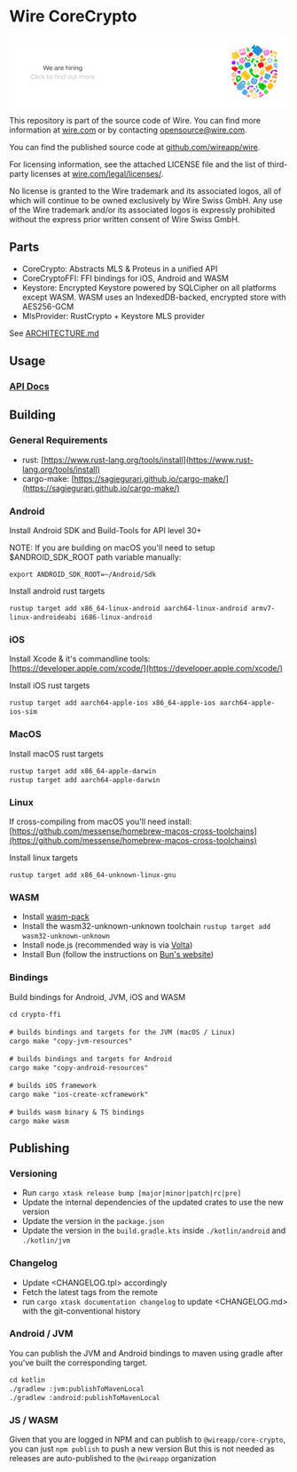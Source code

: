 # Wire CoreCrypto

[![Wire logo](https://github.com/wireapp/wire/blob/master/assets/header-small.png?raw=true)](https://wire.com/jobs/)

This repository is part of the source code of Wire. You can find more information at [wire.com](https://wire.com) or by contacting opensource@wire.com.

You can find the published source code at [github.com/wireapp/wire](https://github.com/wireapp/wire).

For licensing information, see the attached LICENSE file and the list of third-party licenses at [wire.com/legal/licenses/](https://wire.com/legal/licenses/).

No license is granted to the Wire trademark and its associated logos, all of which will continue to be owned exclusively by Wire Swiss GmbH. Any use of the Wire trademark and/or its associated logos is expressly prohibited without the express prior written consent of Wire Swiss GmbH.

## Parts

* CoreCrypto: Abstracts MLS & Proteus in a unified API
* CoreCryptoFFI: FFI bindings for iOS, Android and WASM
* Keystore: Encrypted Keystore powered by SQLCipher on all platforms except WASM. WASM uses an IndexedDB-backed, encrypted store with AES256-GCM
* MlsProvider: RustCrypto + Keystore MLS provider

See [ARCHITECTURE.md](docs/ARCHITECTURE.md)

## Usage

### [API Docs](https://wireapp.github.io/core-crypto/core_crypto/)

## Building

### General Requirements

- rust: [https://www.rust-lang.org/tools/install](https://www.rust-lang.org/tools/install)
- cargo-make: [https://sagiegurari.github.io/cargo-make/](https://sagiegurari.github.io/cargo-make/)

### Android

Install Android SDK and Build-Tools for API level 30+

NOTE: If you are building on macOS you'll need to setup $ANDROID_SDK_ROOT path variable manually:
```ignore
export ANDROID_SDK_ROOT=~/Android/Sdk
```
Install android rust targets
```ignore
rustup target add x86_64-linux-android aarch64-linux-android armv7-linux-androideabi i686-linux-android
```

### iOS

Install Xcode & it's commandline tools: [https://developer.apple.com/xcode/](https://developer.apple.com/xcode/)

Install iOS rust targets

```ignore
rustup target add aarch64-apple-ios x86_64-apple-ios aarch64-apple-ios-sim
```

### MacOS

Install macOS rust targets
```ignore
rustup target add x86_64-apple-darwin
rustup target add aarch64-apple-darwin
```

### Linux

If cross-compiling from macOS you'll need install: [https://github.com/messense/homebrew-macos-cross-toolchains](https://github.com/messense/homebrew-macos-cross-toolchains)

Install linux targets

```ignore
rustup target add x86_64-unknown-linux-gnu
```

### WASM

* Install [wasm-pack](https://rustwasm.github.io/wasm-pack/)
* Install the wasm32-unknown-unknown toolchain `rustup target add wasm32-unknown-unknown`
* Install node.js (recommended way is via [Volta](https://volta.sh/))
* Install Bun (follow the instructions on [Bun's website](https://bun.sh/))

### Bindings

Build bindings for Android, JVM, iOS and WASM

```ignore
cd crypto-ffi 

# builds bindings and targets for the JVM (macOS / Linux)
cargo make "copy-jvm-resources"

# builds bindings and targets for Android
cargo make "copy-android-resources"

# builds iOS framework
cargo make "ios-create-xcframework"

# builds wasm binary & TS bindings
cargo make wasm
```

## Publishing

### Versioning

* Run `cargo xtask release bump [major|minor|patch|rc|pre]`
* Update the internal dependencies of the updated crates to use the new version
* Update the version in the `package.json`
* Update the version in the `build.gradle.kts` inside `./kotlin/android` and `./kotlin/jvm`

### Changelog

* Update <CHANGELOG.tpl> accordingly
* Fetch the latest tags from the remote
* run `cargo xtask documentation changelog` to update <CHANGELOG.md> with the git-conventional history

### Android / JVM

You can publish the JVM and Android bindings to maven using gradle after you've built the corresponding target.

```ignore
cd kotlin
./gradlew :jvm:publishToMavenLocal
./gradlew :android:publishToMavenLocal
```

### JS / WASM

Given that you are logged in NPM and can publish to `@wireapp/core-crypto`, you can just `npm publish` to push a new version
But this is not needed as releases are auto-published to the `@wireapp` organization
